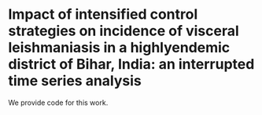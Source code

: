 # Impact of intensified control strategies on incidence of visceral leishmaniasis in a highlyendemic district of Bihar, India: an interrupted time series analysis
We provide code for this work.
